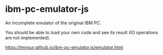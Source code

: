 # ibm-pc-emulator-js
An incomplete emulator of the original IBM PC.

You should be able to load your own code and see its result (IO operations are not implemented). 

https://tmnsur.github.io/ibm-pc-emulator.js/emulator.html
